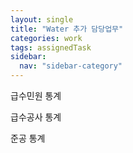 ```yaml
---
layout: single
title: "Water 추가 담당업무"
categories: work
tags: assignedTask
sidebar:
  nav: "sidebar-category"
---
```


급수민원 통계

급수공사 통계

준공 통계
